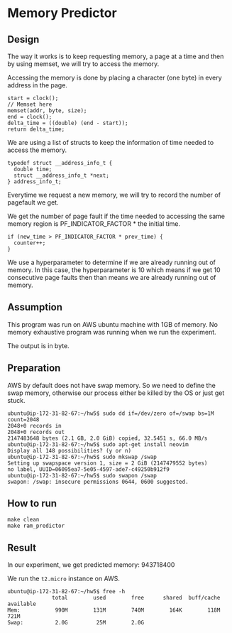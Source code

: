 # Memory Predictor

## Design

The way it works is to keep requesting memory, a page at a time and then by using memset, we will try to access the memory.

Accessing the memory is done by placing a character (one byte) in every address in the page.

```
start = clock();
// Memset here
memset(addr, byte, size);
end = clock();
delta_time = ((double) (end - start));
return delta_time;
```

We are using a list of structs to keep the information of time needed to access the memory.

```
typedef struct __address_info_t {
  double time;
  struct __address_info_t *next;
} address_info_t;
```

Everytime we request a new memory, we will try to record the number of pagefault we get.

We get the number of page fault if the time needed to accessing the same memory region is PF_INDICATOR_FACTOR * the initial time.

```
if (new_time > PF_INDICATOR_FACTOR * prev_time) {
  counter++;
}
```

We use a hyperparameter to determine if we are already running out of memory.
In this case, the hyperparameter is 10 which means if we get 10 consecutive page faults then than means we are already running out of memory.


## Assumption

This program was run on AWS ubuntu machine with 1GB of memory.
No memory exhaustive program was running when we run the experiment.

The output is in byte.

## Preparation

AWS by default does not have swap memory. So we need to define the swap memory, otherwise our process either be killed by the OS or just get stuck.

```
ubuntu@ip-172-31-82-67:~/hw5$ sudo dd if=/dev/zero of=/swap bs=1M count=2048
2048+0 records in
2048+0 records out
2147483648 bytes (2.1 GB, 2.0 GiB) copied, 32.5451 s, 66.0 MB/s
ubuntu@ip-172-31-82-67:~/hw5$ sudo apt-get install neovim
Display all 148 possibilities? (y or n)
ubuntu@ip-172-31-82-67:~/hw5$ sudo mkswap /swap
Setting up swapspace version 1, size = 2 GiB (2147479552 bytes)
no label, UUID=06095ea7-5e05-4597-ade7-c49250b912f9
ubuntu@ip-172-31-82-67:~/hw5$ sudo swapon /swap
swapon: /swap: insecure permissions 0644, 0600 suggested.
```

## How to run

```
make clean
make ram_predictor
```

## Result

In our experiment, we get predicted memory: 943718400

We run the `t2.micro` instance on AWS.

```
ubuntu@ip-172-31-82-67:~/hw5$ free -h
              total        used        free      shared  buff/cache   available
Mem:           990M        131M        740M        164K        118M        721M
Swap:          2.0G         25M        2.0G
```
